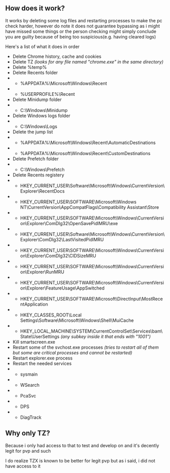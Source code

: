 ## How does it work?
It works by deleting some log files and restarting processes to make the pc check harder, however do note it does not guarantee bypassing as i might have missed some things or the person checking might simply conclude you are guilty because of being too suspicious(e.g. having cleared logs)

Here's a list of what it does in order
* Delete Chrome history, cache and cookies
* Delete TZ *(looks for any file named "chrome.exe" in the same directory)*
* Delete %temp%
* Delete Recents folder
* * %APPDATA%\Microsoft\Windows\Recent
* * %USERPROFILE%\Recent
* Delete Minidump folder
* * C:\Windows\Minidump
* Delete Windows logs folder
* * C:\Windows\Logs
* Delete the jump list
* * %APPDATA%\Microsoft\Windows\Recent\AutomaticDestinations
* * %APPDATA%\Microsoft\Windows\Recent\CustomDestinations
* Delete Prefetch folder
* * C:\Windows\Prefetch
* Delete Recents registery
* * HKEY_CURRENT_USER\Software\Microsoft\Windows\CurrentVersion\Explorer\RecentDocs
* * HKEY_CURRENT_USER\SOFTWARE\Microsoft\Windows NT\CurrentVersion\AppCompatFlags\Compatibility Assistant\Store
* * HKEY_CURRENT_USER\SOFTWARE\Microsoft\Windows\CurrentVersion\Explorer\ComDlg32\OpenSavePidlMRU\exe
* * HKEY_CURRENT_USER\Software\Microsoft\Windows\CurrentVersion\Explorer\ComDlg32\LastVisitedPidlMRU
* * HKEY_CURRENT_USER\SOFTWARE\Microsoft\Windows\CurrentVersion\Explorer\ComDlg32\CIDSizeMRU
* * HKEY_CURRENT_USER\SOFTWARE\Microsoft\Windows\CurrentVersion\Explorer\RunMRU
* * HKEY_CURRENT_USER\SOFTWARE\Microsoft\Windows\CurrentVersion\Explorer\FeatureUsage\AppSwitched
* * HKEY_CURRENT_USER\SOFTWARE\Microsoft\DirectInput\MostRecentApplication
* * HKEY_CLASSES_ROOT\Local Settings\Software\Microsoft\Windows\Shell\MuiCache
* * HKEY_LOCAL_MACHINE\SYSTEM\CurrentControlSet\Services\bam\State\UserSettings *(any subkey inside it that ends with "1001")*
* Kill smartscreen.exe
* Restart some of the svchost.exe processes *(tries to restart all of them but some are critical processes and cannot be restarted)*
* Restart explorer.exe process
* Restart the needed services
* * sysmain
* * WSearch
* * PcaSvc
* * DPS
* * DiagTrack

## Why only TZ?
Because i only had access to that to test and develop on and it's decently legit for pvp and such

I do realize TZX is known to be better for legit pvp but as i said, i did not have access to it
